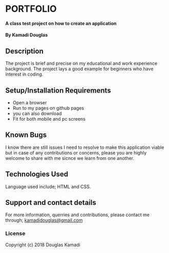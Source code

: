 # PORTFOLIO
#### A class test project on how to create an application
#### By Kamadi Douglas
## Description
The project is brief and precise on my educational and work experience background. The project lays a good example for beginners who have interest in coding.
## Setup/Installation Requirements
* Open a browser
* Run to my pages on github pages
* you can also download
* Fit for both mobile and pc screens

## Known Bugs
I know there are still issues I need to resolve to make this application viable but in case of any contributions or concerns, please you are highly welcome to share with me sicnce we learn from one another.
## Technologies Used
Language used include; HTML and CSS.
## Support and contact details
For more information, querries and contributions, please contact me through; kamadidouglas@gmail.com
### License
Copyright (c) 2018 Douglas Kamadi
